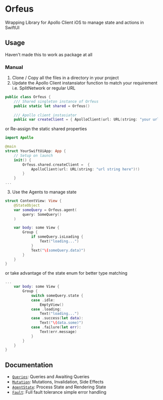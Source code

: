 # Orfeus

Wrapping Library for Apollo Client iOS to manage state and actions in SwiftUI

## Usage

Haven't made this to work as package at all

### Manual
1. Clone / Copy all the files in a directory in your project
2. Update the Apollo Client instansiator function to match your requirement i.e. SplitNetwork or regular URL
```swift
public class Orfeus {
    /// Shared singleton instance of Orfeus
    public static let shared = Orfeus()
    
    /// Apollo client instasiator
    public var createClient = { ApolloClient(url: URL(string: "your url here")!) } // i.e SplitNetwork
```
or Re-assign the static shared properties
```swift
import Apollo

@main
struct YourSwiftUiApp: App {
    // Setup on launch
    init() {
        Orfeus.shared.createClient =  {
            ApolloClient(url: URL(string: "url string here")!)
        }
    }
...
```
3. Use the Agents to manage state
```swift
struct ContentView: View {
    @StateObject
    var someQuery = Orfeus.agent(
        query: SomeQuery()
    )

    var body: some View {
        Group {
            if someQuery.isLoading {
                Text("loading...")
            }
            Text("\(someQuery.data)")
        }
    }
}
```
or take advantage of the state enum for better type matching
```swift
...
    var body: some View {
        Group {
            switch someQuery.state {
            case .idle:
                EmptyView()
            case .loading:
                Text("loading...")
            case .success(let data):
                Text("\(data.some)")
            case .failure(let err):
                Text(err.message)
            }
        }
    }
}
```

## Documentation
- [`Queries`](./Documentation/Queries.md): Queries and Awaiting Queries
- [`Mutation`](./Documentation/Mutation.md): Mutations, Invalidation, Side Effects
- [`AgentState`](./Documentation/AgentState.md): Process State and Rendering State
- [`Fault`](./Documentation/Fault.md): Full fault tolerance simple error handling 